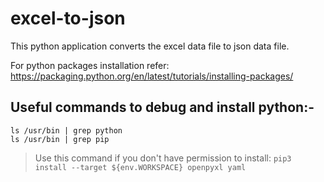 # excel-to-json

This python application converts the excel data file to json data file.

For python packages installation refer: https://packaging.python.org/en/latest/tutorials/installing-packages/

## Useful commands to debug and install python:-
```
ls /usr/bin | grep python
ls /usr/bin | grep pip
```
> Use this command if you don't have permission to install: ```pip3 install --target ${env.WORKSPACE} openpyxl yaml```
